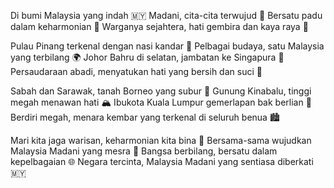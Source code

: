 Di bumi Malaysia yang indah 🇲🇾
Madani, cita-cita terwujud 🌟
Bersatu padu dalam keharmonian 🤝
Warganya sejahtera, hati gembira dan kaya raya 💖

Pulau Pinang terkenal dengan nasi kandar 🍛
Pelbagai budaya, satu Malaysia yang terbilang 🌍
Johor Bahru di selatan, jambatan ke Singapura 🌉
Persaudaraan abadi, menyatukan hati yang bersih dan suci 💙

Sabah dan Sarawak, tanah Borneo yang subur 🌳
Gunung Kinabalu, tinggi megah menawan hati 🏔️
Ibukota Kuala Lumpur gemerlapan bak berlian 💎
Berdiri megah, menara kembar yang terkenal di seluruh benua 🏙️

Mari kita jaga warisan, keharmonian kita bina 🌈
Bersama-sama wujudkan Malaysia Madani yang mesra 🌺
Bangsa berbilang, bersatu dalam kepelbagaian 🌐
Negara tercinta, Malaysia Madani yang sentiasa diberkati 🇲🇾

